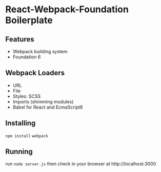 # React-Webpack-Foundation Boilerplate

## Features
- Webpack building system
- Foundation 6

## Webpack Loaders
- URL
- File
- Styles: SCSS
- Imports (shimming modules)
- Babel for React and EcmaScript6

## Installing
`npm install`
`webpack`

## Running
run `node server.js` then check in your browser at http://localhost:3000
